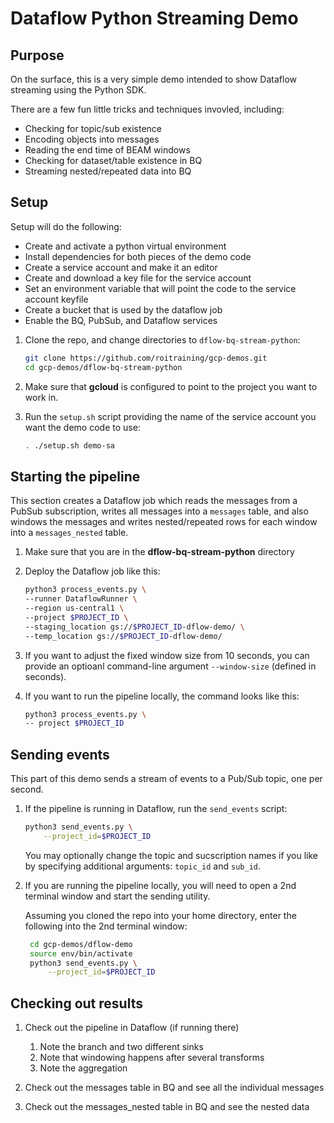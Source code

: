# Dataflow Python Streaming Demo

## Purpose

On the surface, this is a very simple demo intended to show Dataflow streaming
using the Python SDK.

There are a few fun little tricks and techniques invovled, including:

* Checking for topic/sub existence
* Encoding objects into messages
* Reading the end time of BEAM windows
* Checking for dataset/table existence in BQ
* Streaming nested/repeated data into BQ

## Setup

Setup will do the following:

* Create and activate a python virtual environment
* Install dependencies for both pieces of the demo code
* Create a service account and make it an editor
* Create and download a key file for the service account
* Set an environment variable that will point the code to the service account keyfile
* Create a bucket that is used by the dataflow job
* Enable the BQ, PubSub, and Dataflow services

1. Clone the repo, and change directories to `dflow-bq-stream-python`:

    ```bash
    git clone https://github.com/roitraining/gcp-demos.git
    cd gcp-demos/dflow-bq-stream-python
    ```

2. Make sure that **gcloud** is configured to point to the project you want to work in.

3. Run the `setup.sh` script providing the name of the service account you want the demo code to use:

    ```bash
    . ./setup.sh demo-sa
    ```

## Starting the pipeline

This section creates a Dataflow job which reads the messages from a PubSub
subscription, writes all messages into a `messages` table, and also windows the
messages and writes nested/repeated rows for each window into a
`messages_nested` table.

1. Make sure that you are in the **dflow-bq-stream-python** directory
2. Deploy the Dataflow job like this:

   ```bash
   python3 process_events.py \
   --runner DataflowRunner \
   --region us-central1 \
   --project $PROJECT_ID \
   --staging_location gs://$PROJECT_ID-dflow-demo/ \
   --temp_location gs://$PROJECT_ID-dflow-demo/
   ```

3. If you want to adjust the fixed window size from 10 seconds, you can provide
   an optioanl command-line argument `--window-size` (defined in seconds).

4. If you want to run the pipeline locally, the command looks like this:

   ```bash
   python3 process_events.py \
   -- project $PROJECT_ID
   ```

## Sending events

This part of this demo sends a stream of events to a Pub/Sub topic,
one per second.

1. If the pipeline is running in Dataflow, run the `send_events` script:

    ```bash
    python3 send_events.py \
        --project_id=$PROJECT_ID
    ```

    You may optionally change the topic and sucscription names if you like by
    specifying additional arguments: `topic_id` and `sub_id`.

2. If you are running the pipeline locally, you will need to open a 2nd
   terminal window and start the sending utility.

   Assuming you cloned the repo into your home directory, enter the following
   into the 2nd terminal window:

   ```bash
    cd gcp-demos/dflow-demo
    source env/bin/activate
    python3 send_events.py \
        --project_id=$PROJECT_ID
   ```

## Checking out results

1. Check out the pipeline in Dataflow (if running there)
   1. Note the branch and two different sinks
   2. Note that windowing happens after several transforms
   3. Note the aggregation

1. Check out the messages table in BQ and see all the individual messages
1. Check out the messages_nested table in BQ and see the nested data